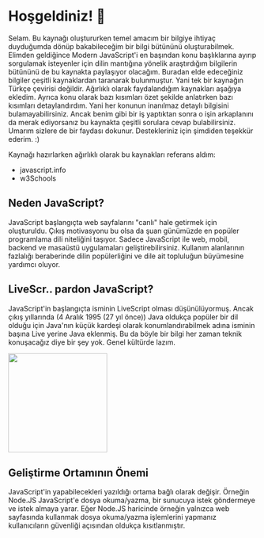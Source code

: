 # Hoşgeldiniz! 👾

Selam. Bu kaynağı oluştururken temel amacım bir bilgiye ihtiyaç duyduğumda dönüp bakabileceğim bir bilgi bütününü oluşturabilmek. Elimden geldiğince Modern JavaScript'i en başından konu başlıklarına ayırıp sorgulamak isteyenler için dilin mantığına yönelik araştırdığım bilgilerin bütününü de bu kaynakta paylaşıyor olacağım. Buradan elde edeceğiniz bilgiler çeşitli kaynaklardan taranarak bulunmuştur. Yani tek bir kaynağın Türkçe çevirisi değildir. Ağırlıklı olarak faydalandığım kaynakları aşağıya ekledim. Ayrıca konu olarak bazı kısımları özet şekilde anlatırken bazı kısımları detaylandırdım. Yani her konunun inanılmaz detaylı bilgisini bulamayabilirsiniz. Ancak benim gibi bir iş yaptıktan sonra o işin arkaplanını da merak ediyorsanız bu kaynakta çeşitli sorulara cevap bulabilirsiniz. Umarım sizlere de bir faydası dokunur. Destekleriniz için şimdiden teşekkür ederim. :)

Kaynağı hazırlarken ağırlıklı olarak bu kaynakları referans aldım:

- javascript.info 
- w3Schools



## Neden JavaScript?

JavaScript başlangıçta web sayfalarını "canlı" hale getirmek için oluşturuldu. Çıkış motivasyonu bu olsa da şuan günümüzde en popüler programlama dili niteliğini taşıyor. Sadece JavaScript ile web, mobil, backend ve masaüstü uygulamaları geliştirebilirsiniz. Kullanım alanlarının fazlalığı beraberinde dilin popülerliğini ve dile ait topluluğun büyümesine yardımcı oluyor.

## LiveScr.. pardon JavaScript?

JavaScript'in başlangıçta isminin LiveScript olması düşünülüyormuş. Ancak çıkış yıllarında (4 Aralık 1995 (27 yıl önce)) Java oldukça popüler bir dil olduğu için Java'nın küçük kardeşi olarak konumlandırabilmek adına isminin başına Live yerine Java eklenmiş. Bu da böyle bir bilgi her zaman teknik konuşacağız diye bir şey yok. Genel kültürde lazım.

<img src="https://github.com/DogukanSakin/ModernJavaScriptNotlariTurkce/assets/86911611/301a18cb-fadc-4eaf-bc44-49ea4a8c9ab6" width="200" height="200"></img>

## Geliştirme Ortamının Önemi

JavaScript'in yapabilecekleri yazıldığı ortama bağlı olarak değişir. Örneğin Node.JS JavaScript'e dosya okuma/yazma, bir sunucuya istek göndermeye ve istek almaya yarar. Eğer Node.JS haricinde örneğin yalnızca web sayfasında  kullanmak dosya okuma/yazma işlemlerini yapmanız kullanıcıların güvenliği açısından oldukça kısıtlanmıştır.



